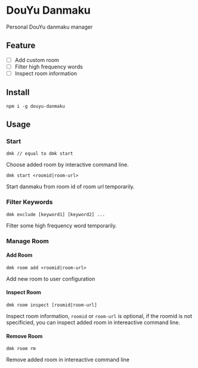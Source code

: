 DouYu Danmaku
===
Personal DouYu danmaku manager

Feature
---

- [ ] Add custom room
- [ ] Filter high frequency words
- [ ] Inspect room information

Install
---

```shell
npm i -g douyu-danmaku
```

Usage
---

### Start

```shell
dmk // equal to dmk start
```
Choose added room by interactive command line.

```shell
dmk start <roomid|room-url>
```
Start danmaku from room id of room url temporarily.

### Filter Keywords

```shell
dmk exclude [keyword1] [keyword2] ...
```

Filter some high frequency word temporarily.

### Manage Room

#### Add Room

```shell
dmk room add <roomid|room-url>
```
Add new room to user configuration

#### Inspect Room

```shell
dmk room inspect [roomid|room-url]
```

Inspect room information, `roomid` or `room-url` is optional, if the roomid is not specificied, you can inspect added room in intereactive command line.

#### Remove Room

```shell
dmk room rm
```

Remove added room in intereactive command line
